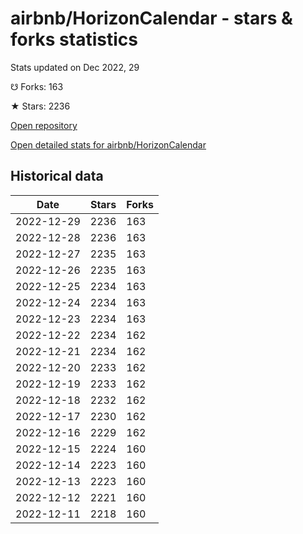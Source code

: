 # airbnb/HorizonCalendar - stars & forks statistics

Stats updated on Dec 2022, 29

☋ Forks: 163

★ Stars: 2236

[Open repository](https://github.com/airbnb/HorizonCalendar)

[Open detailed stats for airbnb/HorizonCalendar](https://reviewgithub.com/rep/airbnb/HorizonCalendar)

## Historical data
| Date | Stars | Forks |
|------|-------|-------|
| 2022-12-29 | 2236 | 163 | 
| 2022-12-28 | 2236 | 163 | 
| 2022-12-27 | 2235 | 163 | 
| 2022-12-26 | 2235 | 163 | 
| 2022-12-25 | 2234 | 163 | 
| 2022-12-24 | 2234 | 163 | 
| 2022-12-23 | 2234 | 163 | 
| 2022-12-22 | 2234 | 162 | 
| 2022-12-21 | 2234 | 162 | 
| 2022-12-20 | 2233 | 162 | 
| 2022-12-19 | 2233 | 162 | 
| 2022-12-18 | 2232 | 162 | 
| 2022-12-17 | 2230 | 162 | 
| 2022-12-16 | 2229 | 162 | 
| 2022-12-15 | 2224 | 160 | 
| 2022-12-14 | 2223 | 160 | 
| 2022-12-13 | 2223 | 160 | 
| 2022-12-12 | 2221 | 160 | 
| 2022-12-11 | 2218 | 160 | 

